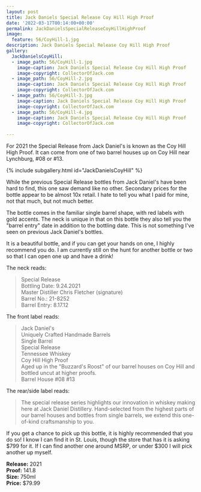 ```yaml
---
layout: post
title: Jack Daniels Special Release Coy Hill High Proof
date: '2022-03-17T00:14:00+00:00'
permalink: JackDanielsSpecialReleaseCoyHillHighProof
image:
  feature: 56/CoyHill-1.jpg
description: Jack Daniels Special Release Coy Hill High Proof
gallery:
  JackDanielsCoyHill:
  - image_path: 56/CoyHill-1.jpg
    image-caption: Jack Daniels Special Release Coy Hill High Proof
    image-copyright: CollectorOfJack.com
  - image_path: 56/CoyHill-2.jpg
    image-caption: Jack Daniels Special Release Coy Hill High Proof
    image-copyright: CollectorOfJack.com
  - image_path: 56/CoyHill-3.jpg
    image-caption: Jack Daniels Special Release Coy Hill High Proof
    image-copyright: CollectorOfJack.com
  - image_path: 56/CoyHill-4.jpg
    image-caption: Jack Daniels Special Release Coy Hill High Proof
    image-copyright: CollectorOfJack.com
 
---
```

For 2021 the Special Release from Jack Daniel's is known as the Coy Hill High Proof. It can come from one of two barrel houses up on Coy Hill near Lynchburg, #08 or #13.

{% include subgallery.html id="JackDanielsCoyHill" %}

While the previous Special Release bottles from Jack Daniel's have been hard to find, this one saw demand like no other. Secondary prices for the bottle appear to be almost 10x retail. I hate to tell you what I paid for mine, not that much, but not much better.

The bottle comes in the familiar single barrel shape, with red labels with gold accents. The neck is unique in that on this bottle they also tell you the "barrel entry" date in addition to the bottling date. This is not something I've seen on previous Jack Daniel's bottles.

It is a beautiful bottle, and if you can get your hands on one, I highly recommend you do. I am currently still on the hunt for another bottle or two so that I can open one up and have a drink!


The neck reads:
> Special Release  
> Bottling Date: 9.24.2021  
> Master Distiller Chris Fletcher (signature)  
> Barrel No.: 21-8252  
> Barrel Entry: 8.17.12  

The front label reads:

> Jack Daniel's  
> Uniquely Crafted Handmade Barrels  
> Single Barrel  
> Special Release   
> Tennessee Whiskey  
> Coy Hill High Proof  
> Aged up in the "Buzzard's Roost" of our barrel houses on Coy Hill and bottled uncut at higher proofs.  
> Barrel House #08 #13  


The rear/side label reads:

> The special release series highlights our innovation in whiskey making here at Jack Daniel Distillery. Hand-selected from the highest parts of our barrel houses and bottles from single barrels, we extend this one-of-kind craftsmanship to you.

If you get a chance to pick up this bottle, it is highly recommended that you do so! I know I can find it in St. Louis, though the store that has it is asking $799 for it. If I can find another one around MSRP, or under $300 I will pick another up myself.

**Release:** 2021  
**Proof:** 141.8  
**Size:** 750ml  
**Price:** $79.99  
